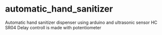 # automatic_hand_sanitizer
Automatic hand sanitizer dispenser using arduino and ultrasonic sensor HC SR04
Delay controll is made with potentiometer
